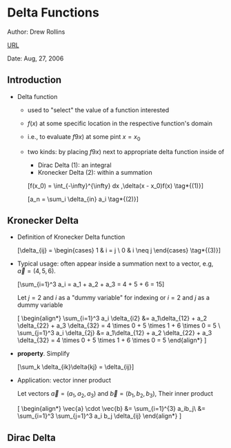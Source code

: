 # Delta Functions

Author: Drew Rollins

[URL](http://www.cchem.berkeley.edu/chem120a/extra/delta_functions.pdf)

Date: Aug, 27, 2006


## Introduction

+ Delta function
  + used to "select" the value of a function interested
  + $f(x)$ at some specific location in the respective function's domain
  + i.e., to evaluate $f9x)$ at some pint $x = x_0$
  + two kinds: by placing $f9x)$ next to appropriate delta function inside of 
    + Dirac Delta (1): an integral
    + Kronecker Delta (2): within a summation

    \[f(x_0) = \int_{-\infty}^{\infty} dx \,\delta(x - x_0)f(x) \tag*{(1)}\]

    \[a_n = \sum_i \delta_{in} a_i \tag*{(2)}\]


## Kronecker Delta

+ Definition of Kronecker Delta function

  \[\delta_{ij} = \begin{cases} 1 & i = j \\ 0 & i \neq j \end{cases} \tag*{(3)}\]

+ Typical usage: often appear inside a summation next to a vector, e.g, $\vec{a} = (4, 5, 6)$.

  \[\sum_{i=1}^3 a_i = a_1 + a_2 + a_3 = 4 + 5 + 6 = 15\]

  Let $j=2$ and $i$ as a "dummy variable" for indexing or $i=2$ and $j$ as a dummy variable

  \[
    \begin{align*}
      \sum_{i=1}^3 a_i \delta_{i2} &= a_1\delta_{12} + a_2 \delta_{22} + a_3 \delta_{32} = 4 \times 0 + 5 \times 1 + 6 \times 0 = 5 \\
      \sum_{j=1}^3 a_i \delta_{2j} &= a_1\delta_{12} + a_2 \delta_{22} + a_3 \delta_{32} = 4 \times 0 + 5 \times 1 + 6 \times 0 = 5 
    \end{align*}
  \]

+ __property__. Simplify

  \[\sum_k \delta_{ik}\delta{kj} = \delta_{ij}\]

+ Application: vector inner product

  Let vectors $\vec{a} = (a_1, a_2, a_3)$ and $\vec{b} = (b_1, b_2, b_3)$, Their inner product

  \[
    \begin{align*}
      \vec{a} \cdot \vec{b} &= \sum_{i=1}^{3} a_ib_j\\
      &= \sum_{i=1}^3 \sum_{j=1}^3 a_i b_j \delta_{ij}
    \end{align*}
  \]




## Dirac Delta






